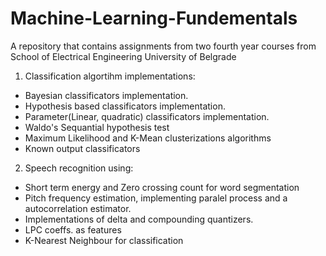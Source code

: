 # Machine-Learning-Fundementals
A repository that contains assignments from two fourth year courses from School of Electrical Engineering University of Belgrade

1. Classification algortihm implementations:
* Bayesian classificators implementation. 
* Hypothesis based classificators implementation. 
* Parameter(Linear, quadratic) classificators implementation. 
* Waldo's Sequantial hypothesis test
* Maximum Likelihood and K-Mean clusterizations algorithms
* Known output classificators


2. Speech recognition using:
* Short term energy and Zero crossing count for word segmentation
* Pitch frequency estimation, implementing paralel process and a autocorrelation estimator.
* Implementations of delta and compounding quantizers. 
* LPC coeffs. as features
* K-Nearest Neighbour for classification

